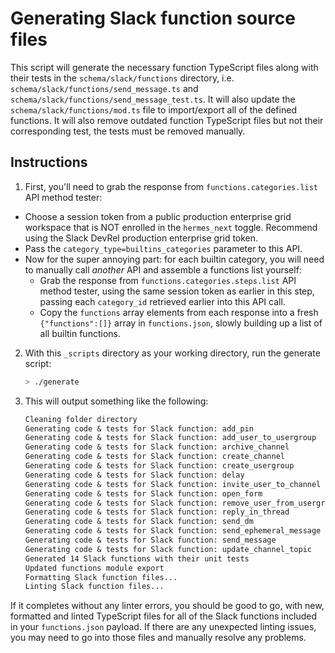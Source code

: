 # Generating Slack function source files

This script will generate the necessary function TypeScript files along with
their tests in the `schema/slack/functions` directory, i.e.
`schema/slack/functions/send_message.ts` and
`schema/slack/functions/send_message_test.ts`. It will also update the
`schema/slack/functions/mod.ts` file to import/export all of the defined
functions. It will also remove outdated function TypeScript files but not their
corresponding test, the tests must be removed manually.

## Instructions

1. First, you'll need to grab the response from `functions.categories.list` API method tester:
  - Choose a session token from a public production enterprise grid workspace that is NOT enrolled in the `hermes_next` toggle. Recommend using the Slack DevRel production enterprise grid token.
  - Pass the `category_type=builtins_categories` parameter to this API.
  - Now for the super annoying part: for each builtin category, you will need to manually call _another_ API and assemble a functions list yourself:
    - Grab the response from `functions.categories.steps.list` API method tester, using the same session token as earlier in this step, passing each `category_id` retrieved earlier into this API call.
    - Copy the `functions` array elements from each response into a fresh `{"functions":[]}` array in `functions.json`, slowly building up a list of all builtin functions.
2. With this `_scripts` directory as your working directory, run the generate
   script:

   ```sh
   > ./generate
   ```

3. This will output something like the following:

   ```txt
   Cleaning folder directory
   Generating code & tests for Slack function: add_pin
   Generating code & tests for Slack function: add_user_to_usergroup
   Generating code & tests for Slack function: archive_channel
   Generating code & tests for Slack function: create_channel
   Generating code & tests for Slack function: create_usergroup
   Generating code & tests for Slack function: delay
   Generating code & tests for Slack function: invite_user_to_channel
   Generating code & tests for Slack function: open_form
   Generating code & tests for Slack function: remove_user_from_usergroup
   Generating code & tests for Slack function: reply_in_thread
   Generating code & tests for Slack function: send_dm
   Generating code & tests for Slack function: send_ephemeral_message
   Generating code & tests for Slack function: send_message
   Generating code & tests for Slack function: update_channel_topic
   Generated 14 Slack functions with their unit tests
   Updated functions module export
   Formatting Slack function files...
   Linting Slack function files...
   ```

If it completes without any linter errors, you should be good to go, with new,
formatted and linted TypeScript files for all of the Slack functions included in
your `functions.json` payload. If there are any unexpected linting issues, you
may need to go into those files and manually resolve any problems.
